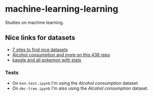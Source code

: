 # machine-learning-learning
Studies on machine learning.

## Nice links for datasets

- [7 sites to find nice datasets](https://paulovasconcellos.com.br/os-7-melhores-sites-para-encontrar-datasets-para-projetos-de-data-science-8a53c3b48329)
- [Alcohol consumption and more on this 438 repo](https://github.com/fivethirtyeight/data/tree/master/alcohol-consumption)
- [kaggle and all pokemon with stats](https://www.kaggle.com/thiagoazen/all-pokemon-with-stats)

### Tests

- On `knn-test.ipynb` I'm using the *Alcohol consumption* dataset.
- On `dec-tree.ipynb` I'm also using the *Alcohol consumption* dataset.
  